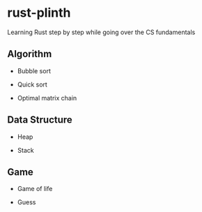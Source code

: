 # rust-plinth

Learning Rust step by step while going over the CS fundamentals


## Algorithm

- Bubble sort

- Quick sort

- Optimal matrix chain


## Data Structure

- Heap

- Stack


## Game

- Game of life

- Guess